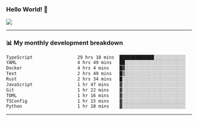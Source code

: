 ### Hello World! 👋

<a>
  <img align="center" src="https://github-readme-stats.vercel.app/api?username=megatunger&count_private=true&include_all_commits=true&bg_color=30,56CCF2,2F80ED&title_color=fff&text_color=fff" />
</a>

------
### 📊 My monthly development breakdown

<!--START_SECTION:waka-->

```txt
TypeScript                 29 hrs 18 mins  █████████████░░░░░░░░░░░░   52.01 %
YAML                       4 hrs 49 mins   ██░░░░░░░░░░░░░░░░░░░░░░░   08.55 %
Docker                     4 hrs 4 mins    █▓░░░░░░░░░░░░░░░░░░░░░░░   07.24 %
Text                       2 hrs 49 mins   █▒░░░░░░░░░░░░░░░░░░░░░░░   05.02 %
Rust                       2 hrs 34 mins   █░░░░░░░░░░░░░░░░░░░░░░░░   04.56 %
JavaScript                 1 hr 47 mins    ▓░░░░░░░░░░░░░░░░░░░░░░░░   03.19 %
Git                        1 hr 22 mins    ▓░░░░░░░░░░░░░░░░░░░░░░░░   02.45 %
TOML                       1 hr 16 mins    ▓░░░░░░░░░░░░░░░░░░░░░░░░   02.27 %
TSConfig                   1 hr 15 mins    ▓░░░░░░░░░░░░░░░░░░░░░░░░   02.24 %
Python                     1 hr 10 mins    ▓░░░░░░░░░░░░░░░░░░░░░░░░   02.08 %
```

<!--END_SECTION:waka-->

------

